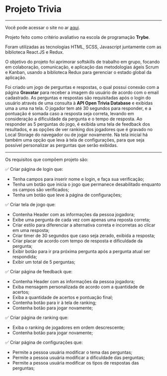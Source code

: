 # Projeto Trivia


***
Você pode acessar o site no ar [aqui](https://kevin-ol.github.io/project-trivia-react-redux/).

Projeto feito como critério avaliativo na escola de programação **Trybe**.

Foram utilizadas as tecnologias HTML, SCSS, Javascript juntamente com as biblioteca React.JS e Redux.

O objetivo do projeto foi aprimorar softskills de trabalho em grupo, focando em colaboração, comunicação, e aplicação das metodologias ágeis Scrum e Kanban,
usando a biblioteca Redux para gerenciar o estado global da aplicação.

Foi criado um jogo de perguntas e respostas, o qual possui conexão com a página **Gravatar** para receber a imagem do usuário de acordo com o email cadastrado. 
As perguntas e respostas são requisitadas após o login do usuário através de uma consulta à **API Open Trivia Database** e exibidas uma a uma na tela. O jogador 
tem até 30 segundos para responder, e a pontuação é somada caso a resposta seja correta, levando em consideração a dificuldade da pergunta e o tempo de resposta. 
Ao responder as 5 perguntas do jogo, é exibida uma tela de feedback dos resultados, e as opções de ver ranking dos jogadores que é gravado no Local Storage do 
navegador ou de jogar novamente. Na tela inicial há também uma opção que leva à tela de configurações, para que seja possível personalizar as perguntas que serão 
exibidas.

***
Os requisitos que compõem projeto são:

:white_check_mark: Criar página de login que:
- Tenha campos para inserir nome e login, e faça sua verificação;
- Tenha um botão que inicia o jogo que permanece desabilitado enquanto os campos são verificados;
- Tenha um botão que leve à página de configurações;

:white_check_mark: Criar tela de jogo que:
- Contenha Header com as informações da pessoa jogadora;
- Exibe uma pergunta de cada vez com apenas uma reposta correta;
- Criar estilo para diferenciar a alternativa correta e incorretas ao clicar em uma resposta;
- Criar timer de 30 segundos que caso seja zerado, exibida a resposta;
- Criar placar de acordo com tempo de resposta e dificuldade da pergunta;
- Exibir botão para ir pra próxima pergunta após a pergunta atual ser respondida;
- Exibir um total de 5 perguntas;

:white_check_mark: Criar página de feedback que:
- Contenha Header com as informações da pessoa jogadora;
- Exiba mensagem personalizada de acordo com a quantidade de acertos;
- Exiba a quantidade de acertos e pontuação final;
- Contenha botão para ir à tela de ranking;
- Contenha botão para jogar novamente;

:white_check_mark: Criar página de ranking que:
- Exiba o ranking de jogadores em ordem descrescente;
- Contenha botão para jogar novamente;

:white_check_mark: Criar página de configurações que:
- Permite a pessoa usuária modificar o tema das perguntas;
- Permite a pessoa usuária modificar a dificuldade das perguntas;
- Permite a pessoa usuária modificar os tipos de respostas das perguntas;
